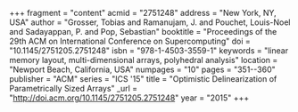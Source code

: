 +++
fragment = "content"
acmid = "2751248"
address = "New York, NY, USA"
author = "Grosser, Tobias and Ramanujam, J. and Pouchet, Louis-Noel and Sadayappan, P. and Pop, Sebastian"
booktitle = "Proceedings of the 29th ACM on International Conference on Supercomputing"
doi = "10.1145/2751205.2751248"
isbn = "978-1-4503-3559-1"
keywords = "linear memory layout, multi-dimensional arrays, polyhedral analysis"
location = "Newport Beach, California, USA"
numpages = "10"
pages = "351--360"
publisher = "ACM"
series = "ICS '15"
title = "Optimistic Delinearization of Parametrically Sized Arrays"
_url = "http://doi.acm.org/10.1145/2751205.2751248"
year = "2015"
+++
